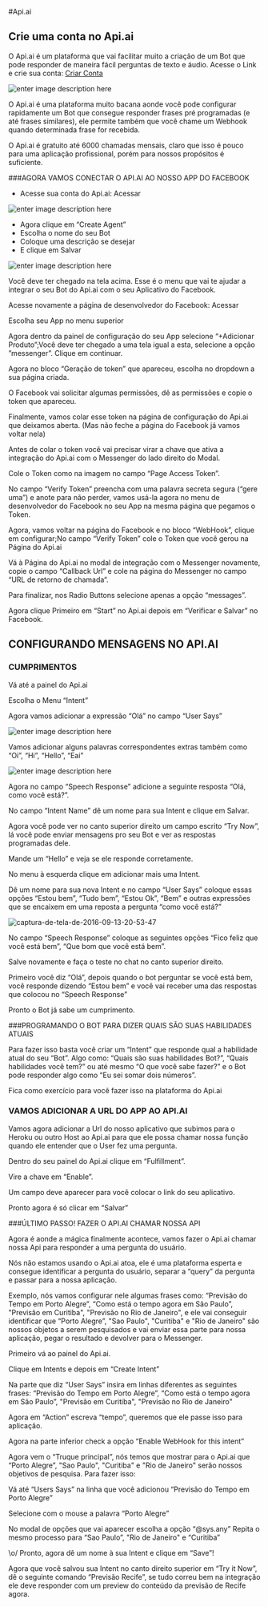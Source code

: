 #Api.ai

## Crie uma conta no Api.ai
O Api.ai é um plataforma que vai facilitar muito a criação de um Bot que pode responder de maneira fácil perguntas de texto e áudio.  Acesse o Link e crie sua conta: [Criar Conta](https://console.api.ai/api-client/#/signup)

![enter image description here](http://i2.wp.com/onebitcode.com/wp-content/uploads/2016/09/apiai.jpg?resize=768,298)

O Api.ai é uma plataforma muito bacana aonde você pode configurar rapidamente um Bot que consegue responder frases pré programadas (e até frases similares), ele permite também que você chame um Webhook quando determinada frase for recebida.

O Api.ai é gratuito até 6000 chamadas mensais, claro que isso é pouco para uma aplicação profissional, porém para nossos propósitos é suficiente.

###AGORA VAMOS CONECTAR O API.AI AO NOSSO APP DO FACEBOOK

 - Acesse sua conta do Api.ai: Acessar 

![enter image description here](https://cldup.com/4Ct0vpEFgv.thumb.jpg)

 - Agora clique em “Create Agent”
  - Escolha o nome do seu Bot 
  - Coloque uma descrição se desejar 
  - E clique em Salvar

![enter image description here](https://cldup.com/X0eXQW4gSk-3000x3000.png)


Você deve ter chegado na tela acima. Esse é o menu que vai te ajudar a integrar o seu Bot do Api.ai com o seu Aplicativo do Facebook.

Acesse novamente a página de desenvolvedor do Facebook: Acessar

Escolha seu App no menu superior

Agora dentro da painel de configuração do seu App selecione “+Adicionar Produto”;Você deve ter chegado a uma tela igual a esta, selecione a opção ”messenger”. Clique em continuar.

Agora no bloco “Geração de token” que apareceu, escolha no dropdown a sua página criada.

O Facebook vai solicitar algumas permissões, dê as permissões e copie o token que apareceu.

Finalmente, vamos colar esse token na página de configuração do Api.ai que deixamos aberta. (Mas não feche a página do Facebook já vamos voltar nela)

Antes de colar o token você vai precisar virar a chave que ativa a integração do Api.ai com o Messenger do lado direito do Modal.

Cole o Token como na imagem no campo “Page Access Token”.

No campo “Verify Token” preencha com uma palavra secreta segura (“gere uma”) e anote para não perder, vamos usá-la agora no menu de desenvolvedor do Facebook no seu App na mesma página que pegamos o Token.

Agora, vamos voltar na página do Facebook e no bloco “WebHook”, clique em configurar;No campo “Verify Token” cole o Token que você gerou na Página do Api.ai

Vá à Página do Api.ai no modal de integração com o Messenger novamente, copie o campo “Callback Url” e cole na página do Messenger no campo “URL de retorno de chamada“.

Para finalizar, nos Radio Buttons selecione apenas a opção “messages”.

Agora clique Primeiro  em “Start” no Api.ai  depois em  “Verificar e Salvar” no Facebook.


## CONFIGURANDO MENSAGENS NO API.AI

### CUMPRIMENTOS

Vá até a painel do Api.ai

Escolha o Menu “Intent”

Agora vamos adicionar a expressão “Olá” no campo “User Says”

![enter image description here](http://i1.wp.com/onebitcode.com/wp-content/uploads/2016/09/Captura-de-tela-de-2016-09-13-20-44-11.png?w=621)

Vamos adicionar alguns palavras correspondentes  extras também como “Oi”, “Hi”, “Hello”, “Eai”

![enter image description here](http://i1.wp.com/onebitcode.com/wp-content/uploads/2016/09/Captura-de-tela-de-2016-09-13-20-53-47.png?w=767)

Agora no campo “Speech Response” adicione a seguinte resposta “Olá, como você está?”.

No campo “Intent Name” dê um nome para sua Intent e clique em Salvar.

Agora você pode ver no canto superior direito um campo escrito “Try Now”, lá você pode enviar mensagens pro seu Bot e ver as respostas programadas dele.

Mande um “Hello” e veja se ele responde corretamente.

No menu à esquerda  clique em adicionar mais uma Intent.

Dê um nome para sua nova Intent e no campo “User Says” coloque essas opções “Estou bem”, “Tudo bem”, “Estou Ok”, “Bem” e outras expressões que se encaixem em uma reposta a pergunta “como você está?”

![captura-de-tela-de-2016-09-13-20-53-47](http://i1.wp.com/onebitcode.com/wp-content/uploads/2016/09/Captura-de-tela-de-2016-09-13-20-53-47.png?w=767)

No campo “Speech Response” coloque as seguintes opções “Fico feliz que você está bem”, “Que bom que você está bem”.

Salve novamente e faça o teste no chat no canto superior direito.

Primeiro você diz “Olá”, depois quando o bot perguntar se você está bem, você responde dizendo “Estou bem” e você vai receber uma das respostas que colocou no “Speech Response”

Pronto o Bot já sabe um cumprimento. 

###PROGRAMANDO O BOT PARA DIZER QUAIS SÃO SUAS HABILIDADES ATUAIS

Para fazer isso basta você criar um “Intent” que responde qual a habilidade atual do seu “Bot”. Algo como: “Quais são suas habilidades Bot?”, “Quais habilidades você tem?” ou até mesmo “O que você sabe fazer?” e o Bot pode responder algo como “Eu sei somar dois números”.

Fica como exercício para você fazer isso na plataforma do Api.ai 

### VAMOS ADICIONAR A URL DO APP AO API.AI

Vamos agora adicionar a Url do nosso aplicativo que subimos para o Heroku ou outro Host ao Api.ai para que ele possa chamar nossa função quando ele entender que o User fez uma pergunta.

Dentro do seu painel do Api.ai clique em “Fulfillment”.

Vire a chave em “Enable”.

Um campo deve aparecer para você colocar o link do seu aplicativo. 

Pronto agora é só clicar em “Salvar”

###ÚLTIMO PASSO!  FAZER O API.AI CHAMAR NOSSA API

Agora é aonde a mágica finalmente acontece, vamos fazer o Api.ai chamar nossa Api para responder a uma pergunta do usuário.

Nós não estamos usando o Api.ai atoa, ele é uma plataforma esperta e consegue identificar a pergunta do usuário, separar a “query” da pergunta e passar para a nossa aplicação.

Exemplo, nós vamos configurar nele algumas frases como: “Previsão do Tempo em Porto Alegre”, “Como está o tempo agora em São Paulo”, "Previsão em Curitiba", "Previsão no Rio de Janeiro", e ele vai conseguir identificar que “Porto Alegre”, "Sao Paulo", "Curitiba" e "Rio de Janeiro" são nossos objetos a serem pesquisados e vai enviar essa parte para nossa aplicação, pegar o resultado e devolver para o Messenger.

Primeiro vá ao painel do Api.ai.

Clique em Intents e depois em “Create Intent”

Na parte que diz “User Says” insira em linhas diferentes as seguintes frases: “Previsão do Tempo em Porto Alegre”, “Como está o tempo agora em São Paulo”, "Previsão em Curitiba", "Previsão no Rio de Janeiro"

Agora em “Action” escreva “tempo”, queremos que ele passe isso para aplicação.

Agora na parte inferior check a opção “Enable WebHook for this intent”

Agora vem o “Truque principal”, nós temos que mostrar para o Api.ai que “Porto Alegre”, "Sao Paulo", "Curitiba" e "Rio de Janeiro" serão nossos objetivos de pesquisa. Para fazer isso:

Vá até “Users Says” na linha que você adicionou “Previsão do Tempo em Porto Alegre”

Selecione com o mouse a palavra “Porto Alegre”


No modal de opções que vai aparecer escolha a opção “@sys.any”
Repita o mesmo processo para “Sao Paulo”, "Rio de Janeiro" e “Curitiba”


\o/ Pronto, agora dê um nome à sua Intent e clique em “Save”!

Agora que você salvou sua Intent no canto direito superior em “Try it Now”, dê o seguinte comando “Previsão Recife”, se tudo correu bem na integração ele deve responder com um preview do conteúdo da previsão de Recife agora.